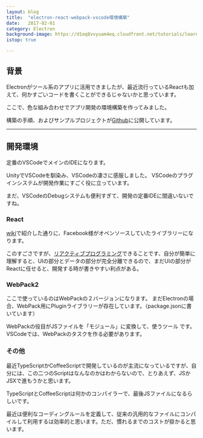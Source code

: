 ```yaml
---
layout: blog
title:  "electron-react-webpack-vscode環境構築"
date:   2017-02-01
category: Electron
background-image: https://d1eq8vvyuam4eq.cloudfront.net/tutorials/learn-electron/svg/electron_logo
istop: true

---
```



## 背景

Electronがツール系のアプリに活用できましたが、最近流行っているReactも加えて、何かすごいコードを書くことができるじゃないかと思っています。

ここで、色な組み合わせでアプリ開発の環境構築を作ってみました。

構築の手順、およびサンプルプロジェクトが[Github](https://github.com/zamberform/electron-react-webpack-vscode)に公開しています。


---

## 開発環境

定番のVSCodeでメインのIDEになります。

UnityでVSCodeを馴染み、VSCodeの凄さに感服しました。
VSCodeのプラグインシステムが開発作業にすごく役に立っています。

まだ、VSCodeのDebugシステムも便利すぎて、開発の定番IDEに間違いないですね。

### React

[wiki](https://en.wikipedia.org/wiki/React_(JavaScript_library))で紹介した通りに、Facebook様がオペンソースしていたライブラリーになります。

このすごさですが、[リアクティブプログラミング](https://en.wikipedia.org/wiki/Reactive_programming)できることです、自分が簡単に理解すると、UIの部分とデータの部分が完全分離できるので、まだUIの部分がReactに任せると、開発する時が書きやすい利点がある。

### WebPack2

ここで使っているのはWebPackの２バージョンになります。
まだElectronの場合、WebPack用にPluginライブラリーが存在しています。（package.jsonに書いています）

WebPackの役目がJSファイルを「モジュール」に変換して、使うツール
です。VSCodeでは、WebPackのタスクを作る必要があります。

### その他

最近TypeScriptかCoffeeScriptで開発しているのが主流になっているですが、自分には、この二つのScriptはなんなのかはわからないので、とりあえず、JSかJSXで進もうかと思います。

TypeScriptとCoffeeScriptは何かのコンパイラーで、最後JSファイルになるらしいです。

最近は便利なコーディングルールを定義して、従来の汎用的なファイルにコンパイルして利用するは効率的と思います。ただ、慣れるまでのコストが掛かると思います。

